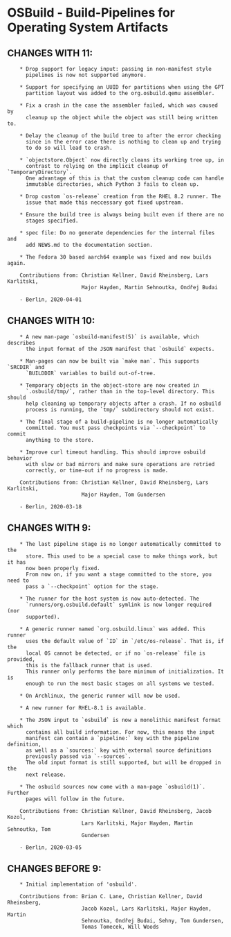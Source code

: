 # OSBuild - Build-Pipelines for Operating System Artifacts

## CHANGES WITH 11:

        * Drop support for legacy input: passing in non-manifest style
          pipelines is now not supported anymore.

        * Support for specifying an UUID for partitions when using the GPT
          partition layout was added to the org.osbuild.qemu assembler.

        * Fix a crash in the case the assembler failed, which was caused by
          cleanup up the object while the object was still being written to.

        * Delay the cleanup of the build tree to after the error checking
          since in the error case there is nothing to clean up and trying
          to do so will lead to crash.

        * `objectstore.Object` now directly cleans its working tree up, in
          contrast to relying on the implicit cleanup of `TemporaryDirectory`.
          One advantage of this is that the custom cleanup code can handle
          immutable directories, which Python 3 fails to clean up.

        * Drop custom `os-release` creation from the RHEL 8.2 runner. The
          issue that made this neccessary got fixed upstream.

        * Ensure the build tree is always being built even if there are no
          stages specified.

        * spec file: Do no generate dependencies for the internal files and
          add NEWS.md to the documentation section.

        * The Fedora 30 based aarch64 example was fixed and now builds again.

        Contributions from: Christian Kellner, David Rheinsberg, Lars Karlitski,
		                    Major Hayden, Martin Sehnoutka, Ondřej Budai

        - Berlin, 2020-04-01

## CHANGES WITH 10:

        * A new man-page `osbuild-manifest(5)` is available, which describes
          the input format of the JSON manifest that `osbuild` expects.

        * Man-pages can now be built via `make man`. This supports `SRCDIR` and
          `BUILDDIR` variables to build out-of-tree.

        * Temporary objects in the object-store are now created in
          `.osbuild/tmp/`, rather than in the top-level directory. This should
          help cleaning up temporary objects after a crash. If no osbuild
          process is running, the `tmp/` subdirectory should not exist.

        * The final stage of a build-pipeline is no longer automatically
          committed. You must pass checkpoints via `--checkpoint` to commit
          anything to the store.

        * Improve curl timeout handling. This should improve osbuild behavior
          with slow or bad mirrors and make sure operations are retried
          correctly, or time-out if no progress is made.

        Contributions from: Christian Kellner, David Rheinsberg, Lars Karlitski,
                            Major Hayden, Tom Gundersen

        - Berlin, 2020-03-18

## CHANGES WITH 9:

        * The last pipeline stage is no longer automatically committed to the
          store. This used to be a special case to make things work, but it has
          now been properly fixed.
          From now on, if you want a stage committed to the store, you need to
          pass a `--checkpoint` option for the stage.

        * The runner for the host system is now auto-detected. The
          `runners/org.osbuild.default` symlink is now longer required (nor
          supported).

        * A generic runner named `org.osbuild.linux` was added. This runner
          uses the default value of `ID` in `/etc/os-release`. That is, if the
          local OS cannot be detected, or if no `os-release` file is provided,
          this is the fallback runner that is used.
          This runner only performs the bare minimum of initialization. It is
          enough to run the most basic stages on all systems we tested.

        * On Archlinux, the generic runner will now be used.

        * A new runner for RHEL-8.1 is available.

        * The JSON input to `osbuild` is now a monolithic manifest format which
          contains all build information. For now, this means the input
          manifest can contain a `pipeline:` key with the pipeline definition,
          as well as a `sources:` key with external source definitions
          previously passed via `--sources`.
          The old input format is still supported, but will be dropped in the
          next release.

        * The osbuild sources now come with a man-page `osbuild(1)`. Further
          pages will follow in the future.

        Contributions from: Christian Kellner, David Rheinsberg, Jacob Kozol,
                            Lars Karlitski, Major Hayden, Martin Sehnoutka, Tom
                            Gundersen

        - Berlin, 2020-03-05

## CHANGES BEFORE 9:

        * Initial implementation of 'osbuild'.

        Contributions from: Brian C. Lane, Christian Kellner, David Rheinsberg,
                            Jacob Kozol, Lars Karlitski, Major Hayden, Martin
                            Sehnoutka, Ondřej Budai, Sehny, Tom Gundersen,
                            Tomas Tomecek, Will Woods
